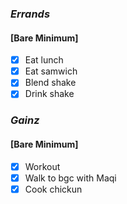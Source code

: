 ### *Errands*
#### [Bare Minimum]
* [x] Eat lunch
* [x] Eat samwich
* [x] Blend shake
* [x] Drink shake
### *Gainz*
#### [Bare Minimum]
* [x] Workout
* [x] Walk to bgc with Maqi
* [x] Cook chickun
